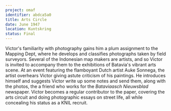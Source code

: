 ```yaml
---
project: omaf
identifier: abdca5a0
title: Arts Circle
date: June 1947 
location: Kuntskring
status: Final
---
```


Victor's familiarity with photography gains him a plum assignment to the Mapping Dept, where he develops and classifies photographs taken by field surveyors. Several of the Indonesian map makers are artists, and so Victor is invited to accompany them to the exhibitions of Batavia's vibrant arts scene. At an event featuring the flamboyant Dutch artist Auke Sonnega, the artist overhears Victor giving astute criticism of his paintings. He introduces himself and suggests Victor write up some notes and send them, along with the photos, the a friend who works for the *Bataviaasch Nieuwsblad* newspaper. Victor becomes a regular contributor to the paper, covering the arts circuit and doing photographic essays on street life, all while concealing his status as a KNIL recruit.


